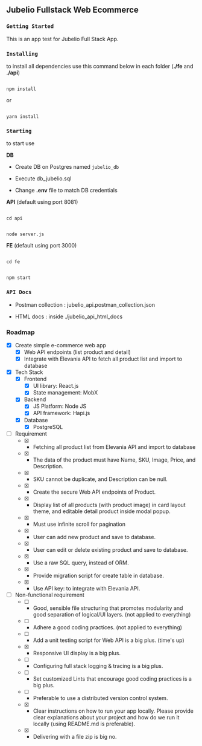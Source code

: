 ## Jubelio Fullstack Web Ecommerce

### `Getting Started`

This is an app test for Jubelio Full Stack App.

  

### `Installing`

to install all dependencies use this command below in each folder (**./fe** and **./api**)

```

npm install

```

or

```

yarn install

```

### `Starting`

to start use

  

**DB**

- Create DB on Postgres named `jubelio_db`

- Execute db_jubelio.sql

- Change **.env** file to match DB credentials

  

**API** (default using port 8081)

```

cd api

```

```

node server.js

```

  

**FE** (default using port 3000)

```

cd fe

```

```

npm start

```

### `API Docs`

- Postman collection : jubelio_api.postman_collection.json

- HTML docs : inside ./jubelio_api_html_docs

### Roadmap

 - [x] Create simple e-commerce web app
	 - [x] Web API endpoints (list product and detail)
	 - [x] Integrate with Elevania API to fetch all product list and import to database
 - [x] Tech Stack
	 - [x] Frontend
		 - [x] UI library: React.js
		 - [x] State management: MobX
	 - [x] Backend
		 - [x] JS Platform: Node JS
		 - [x] API framework: Hapi.js
	 - [x] Database
		 - [x] PostgreSQL
 - [ ] Requirement
	 - [x] -   Fetching all product list from Elevania API and import to database
	 - [x] -   The data of the product must have Name, SKU, Image, Price, and Description.
	 - [x] -   SKU cannot be duplicate, and Description can be null.
	 - [x] -   Create the secure Web API endpoints of Product.
	 - [x] -   Display list of all products (with product image) in card layout theme, and editable detail product inside modal popup.
	 - [x] -   Must use infinite scroll for pagination
	 - [x] -   User can add new product and save to database.
	 - [x] -   User can edit or delete existing product and save to database.
	 - [x] -   Use a raw SQL query, instead of ORM.
	 - [x] -   Provide migration script for create table in database.
	 - [x] -   Use API key:  to integrate with Elevania API.
 - [ ] Non-functional requirement
	 - [ ] -   Good, sensible file structuring that promotes modularity and good separation of logical/UI layers. (not applied to everything)
	 - [ ] -   Adhere a good coding practices. (not applied to everything)
	 - [ ] -   Add a unit testing script for Web API is a big plus. (time's up)
	 - [x]  -   Responsive UI display is a big plus.
	 - [ ] -   Configuring full stack logging & tracing is a big plus.
	 - [ ] -   Set customized Lints that encourage good coding practices is a big plus.
	 - [ ] -   Preferable to use a distributed version control system.
	 - [x] -   Clear instructions on how to run your app locally. Please provide clear explanations about your project and how do we run it locally (using README.md is preferable).
	 - [x] -   Delivering with a file zip is big no.